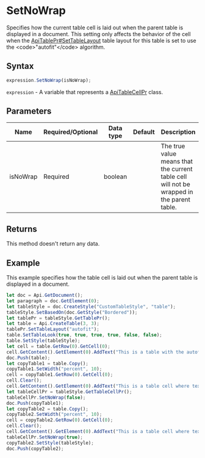 # SetNoWrap

Specifies how the current table cell is laid out when the parent table is displayed in a document. This setting
only affects the behavior of the cell when the [ApiTablePr#SetTableLayout](../../ApiTablePr/Methods/SetTableLayout.md) table layout for this table is set to use the &lt;code&gt;"autofit"&lt;/code&gt; algorithm.

## Syntax

```javascript
expression.SetNoWrap(isNoWrap);
```

`expression` - A variable that represents a [ApiTableCellPr](../ApiTableCellPr.md) class.

## Parameters

| **Name** | **Required/Optional** | **Data type** | **Default** | **Description** |
| ------------- | ------------- | ------------- | ------------- | ------------- |
| isNoWrap | Required | boolean |  | The true value means that the current table cell will not be wrapped in the parent table. |

## Returns

This method doesn't return any data.

## Example

This example specifies how the table cell is laid out when the parent table is displayed in a document.

```javascript editor-docx
let doc = Api.GetDocument();
let paragraph = doc.GetElement(0);
let tableStyle = doc.CreateStyle("CustomTableStyle", "table");
tableStyle.SetBasedOn(doc.GetStyle("Bordered"));
let tablePr = tableStyle.GetTablePr();
let table = Api.CreateTable(3, 3);
tablePr.SetTableLayout("autofit");
table.SetTableLook(true, true, true, true, false, false);
table.SetStyle(tableStyle);
let cell = table.GetRow(0).GetCell(0);
cell.GetContent().GetElement(0).AddText("This is a table with the autofit type of the table layout.");
doc.Push(table);
let copyTable1 = table.Copy();
copyTable1.SetWidth("percent", 10);
cell = copyTable1.GetRow(0).GetCell(0);
cell.Clear();
cell.GetContent().GetElement(0).AddText("This is a table cell where text is wrapped when we try to change table width.");
let tableCellPr = tableStyle.GetTableCellPr();
tableCellPr.SetNoWrap(false);
doc.Push(copyTable1);
let copyTable2 = table.Copy();
copyTable2.SetWidth("percent", 10);
cell = copyTable2.GetRow(0).GetCell(0);
cell.Clear();
cell.GetContent().GetElement(0).AddText("This is a table cell where text is not wrapped when we try to change table width.");
tableCellPr.SetNoWrap(true);
copyTable2.SetStyle(tableStyle);
doc.Push(copyTable2);
```
